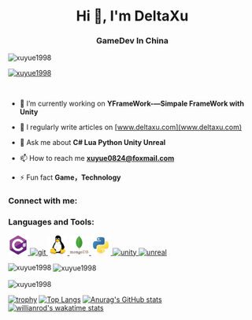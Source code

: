 <h1 align="center">Hi 👋, I'm DeltaXu</h1>
<h3 align="center">GameDev In China</h3>

<p align="left"> <img src="https://komarev.com/ghpvc/?username=xuyue1998&label=Profile%20views&color=0e75b6&style=flat" alt="xuyue1998" /> </p>

<p align="left"> <a href="https://github.com/ryo-ma/github-profile-trophy"><img src="https://github-profile-trophy.vercel.app/?username=xuyue1998" alt="xuyue1998" /></a> </p>

<p align="left"> <a href="https://twitter.com/" target="blank"><img src="https://img.shields.io/twitter/follow/?logo=twitter&style=for-the-badge" alt="" /></a> </p>

- 🔭 I’m currently working on **YFrameWork-—Simpale FrameWork with Unity**

- 📝 I regularly write articles on [www.deltaxu.com](www.deltaxu.com)

- 💬 Ask me about **C# Lua Python Unity Unreal**

- 📫 How to reach me **xuyue0824@foxmail.com**

- ⚡ Fun fact **Game，Technology**

<h3 align="left">Connect with me:</h3>
<p align="left">
</p>

<h3 align="left">Languages and Tools:</h3>
<p align="left"> <a href="https://www.w3schools.com/cs/" target="_blank" rel="noreferrer"> <img src="https://raw.githubusercontent.com/devicons/devicon/master/icons/csharp/csharp-original.svg" alt="csharp" width="40" height="40"/> </a> <a href="https://git-scm.com/" target="_blank" rel="noreferrer"> <img src="https://www.vectorlogo.zone/logos/git-scm/git-scm-icon.svg" alt="git" width="40" height="40"/> </a> <a href="https://www.linux.org/" target="_blank" rel="noreferrer"> <img src="https://raw.githubusercontent.com/devicons/devicon/master/icons/linux/linux-original.svg" alt="linux" width="40" height="40"/> </a> <a href="https://www.mongodb.com/" target="_blank" rel="noreferrer"> <img src="https://raw.githubusercontent.com/devicons/devicon/master/icons/mongodb/mongodb-original-wordmark.svg" alt="mongodb" width="40" height="40"/> </a> <a href="https://www.python.org" target="_blank" rel="noreferrer"> <img src="https://raw.githubusercontent.com/devicons/devicon/master/icons/python/python-original.svg" alt="python" width="40" height="40"/> </a> <a href="https://unity.com/" target="_blank" rel="noreferrer"> <img src="https://www.vectorlogo.zone/logos/unity3d/unity3d-icon.svg" alt="unity" width="40" height="40"/> </a> <a href="https://unrealengine.com/" target="_blank" rel="noreferrer"> <img src="https://raw.githubusercontent.com/kenangundogan/fontisto/036b7eca71aab1bef8e6a0518f7329f13ed62f6b/icons/svg/brand/unreal-engine.svg" alt="unreal" width="40" height="40"/> </a> </p>

<p><img align="left" src="https://github-readme-stats.vercel.app/api/top-langs?username=xuyue1998&show_icons=true&locale=en&layout=compact" alt="xuyue1998" /></p>

<p>&nbsp;<img align="center" src="https://github-readme-stats.vercel.app/api?username=xuyue1998&show_icons=true&locale=en" alt="xuyue1998" /></p>

<p><img align="center" src="https://github-readme-streak-stats.herokuapp.com/?user=xuyue1998&" alt="xuyue1998" /></p>

[![trophy](https://github-profile-trophy.vercel.app/?username=xuyue1998&theme=onedark)](https://github.com/ryo-ma/github-profile-trophy)
[![Top Langs](https://github-readme-stats.vercel.app/api/top-langs/?username=xuyue1998&layout=compact)](https://github.com/anuraghazra/github-readme-stats)
[![Anurag's GitHub stats](https://github-readme-stats.vercel.app/api?username=xuyue1998&show_icons=true&theme=radical)](https://github.com/anuraghazra/github-readme-stats)
[![willianrod's wakatime stats](https://github-readme-stats.vercel.app/api/wakatime?username=xuyue1998)](https://github.com/anuraghazra/github-readme-stats)
